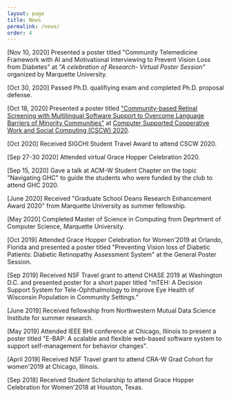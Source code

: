```yaml
---
layout: page
title: News
permalink: /news/
order: 4
---
```


[Nov 10, 2020] Presented a poster titled "Community Telemedicine Framework with AI and Motivational Interviewing to Prevent Vision Loss from Diabetes" at *"A celebration of Research- Virtual Poster Session"* organized by Marquette University. 

[Oct 30, 2020] Passed Ph.D. qualifiying exam and completed Ph.D. proposal defense.

[Oct 18, 2020] Presented a poster titled ["Community-based Retinal Screening with Multilingual Software Support to Overcome Language Barriers of Minority Communities"](https://dl.acm.org/doi/abs/10.1145/3406865.3418313) at [Computer Supported Cooperative Work and Social Computing (CSCW) 2020](https://cscw.acm.org/2020). 

[Oct 2020] Received SIGCHI Student Travel Award to attend CSCW 2020. 

[Sep 27-30 2020] Attended virtual Grace Hopper Celebration 2020. 

[Sep 15, 2020] Gave a talk at ACM-W Student Chapter on the topic "Navigating GHC" to guide the students who were funded by the club to attend GHC 2020. 

[June 2020] Received "Graduate School Deans Research Enhancement Award 2020" from Marquette University as summer fellowship. 

[May 2020] Completed Master of Science in Computing from Deprtment of Computer Science, Marquette University.

[Oct 2019] Attended Grace Hopper Celebration for Women'2019 at Orlando, Florida and presented a poster titled "Preventing Vision loss of Diabetic Patients: Diabetic Retinopathy Assessment System" at the General Poster Session. 

[Sep 2019] Received NSF Travel grant to attend CHASE 2019 at Washington D.C. and presented poster for a short paper titled "mTEH: A Decision Support System for Tele-Ophthalmology to Improve Eye Health of Wisconsin Population in Community Settings."

[June 2019] Received fellowship from Northwestern Mutual Data Science Institute for summer research. 

[May 2019] Attended IEEE BHI conference at Chicago, Illinois to present a poster titled "E-BAP: A scalable and flexible web-based software system to support self-management for behavior changes". 

[April 2019] Received NSF Travel grant to attend CRA-W Grad Cohort for women'2019 at Chicago, Illinois. 

[Sep 2018] Received Student Scholarship to attend Grace Hopper Celebration for Women'2018 at Houston, Texas. 

